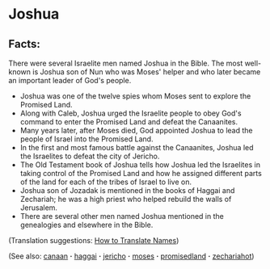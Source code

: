 # Joshua #

## Facts: ##

There were several Israelite men named Joshua in the Bible. The most well-known is Joshua son of Nun who was Moses' helper and who later became an important leader of God's people.

* Joshua was one of the twelve spies whom Moses sent to explore the Promised Land.
* Along with Caleb, Joshua urged the Israelite people to obey God's command to enter the Promised Land and defeat the Canaanites.
* Many years later, after Moses died, God appointed Joshua to lead the people of Israel into the Promised Land.
* In the first and most famous battle against the Canaanites, Joshua led the Israelites to defeat the city of Jericho.
* The Old Testament book of Joshua tells how Joshua led the Israelites in taking control of the Promised Land and how he assigned different parts of the land for each of the tribes of Israel to live on.
* Joshua son of Jozadak is mentioned in the books of Haggai and Zechariah; he was a high priest who helped rebuild the walls of Jerusalem.
* There are several other men named Joshua mentioned in the genealogies and elsewhere in the Bible.
  

(Translation suggestions: [How to Translate Names](https://git.door43.org/Door43/en-ta-translate-vol1/src/master/content/translate_names.md))

(See also: [canaan](../other/canaan.md) **·** [haggai](../other/haggai.md) **·** [jericho](../other/jericho.md) **·** [moses](../other/moses.md) **·** [promisedland](../kt/promisedland.md) **·** [zechariahot](../other/zechariahot.md))
 
